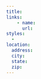 ```yaml
---
title:
links:
    - name: 
      url: 
styles: 
  - 
location:
  address:
  city:
  state:
  zip:
---
```

